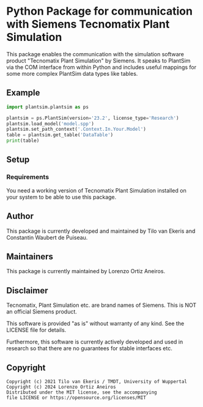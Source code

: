 # Python Package for communication with Siemens Tecnomatix Plant Simulation

This package enables the communication with the simulation software product "Tecnomatix Plant Simulation" by
Siemens. It speaks to PlantSim via the COM interface from within Python and includes useful mappings for
some more complex PlantSim data types like tables.


## Example

```python
import plantsim.plantsim as ps

plantsim = ps.PlantSim(version='23.2', license_type='Research')
plantsim.load_model('model.spp')
plantsim.set_path_context('.Context.In.Your.Model')
table = plantsim.get_table('DataTable')
print(table) 
```


## Setup

### Requirements

You need a working version of Tecnomatix Plant Simulation installed on your system to be able to use this package.


## Author
This package is currently developed and maintained by Tilo van Ekeris and Constantin Waubert de Puiseau.

## Maintainers

This package is currently maintained by Lorenzo Ortiz Aneiros.


## Disclaimer

Tecnomatix, Plant Simulation etc. are brand names of Siemens. This is NOT an official Siemens product.

This software is provided "as is" without warranty of any kind. See the LICENSE file for details.

Furthermore, this software is currently actively developed and used in research so that there are no guarantees
for stable interfaces etc.


## Copyright

```
Copyright (c) 2021 Tilo van Ekeris / TMDT, University of Wuppertal
Copyright (c) 2024 Lorenzo Ortiz Aneiros
Distributed under the MIT license, see the accompanying
file LICENSE or https://opensource.org/licenses/MIT
```
